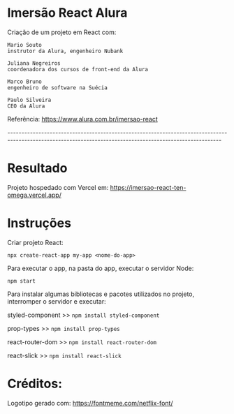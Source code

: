# Imersão React Alura

Criação de um projeto em React com:

    Mario Souto
    instrutor da Alura, engenheiro Nubank
    
    Juliana Negreiros
    coordenadora dos cursos de front-end da Alura
    
    Marco Bruno
    engenheiro de software na Suécia
    
    Paulo Silveira
    CEO da Alura

Referência: https://www.alura.com.br/imersao-react

*----------------------------------------------------------------------------------------------------------------------------------------------------------*

# Resultado

Projeto hospedado com Vercel em: https://imersao-react-ten-omega.vercel.app/

# Instruções
Criar projeto React:

```npx create-react-app my-app <nome-do-app>```

Para executar o app, na pasta do app, executar o servidor Node:

```npm start```

Para instalar algumas bibliotecas e pacotes utilizados no projeto, interromper o servidor e executar:

styled-component >> `npm install styled-component`

prop-types >> `npm install prop-types`

react-router-dom >> `npm install react-router-dom`

react-slick >> `npm install react-slick`

# Créditos:

Logotipo gerado com:  https://fontmeme.com/netflix-font/

